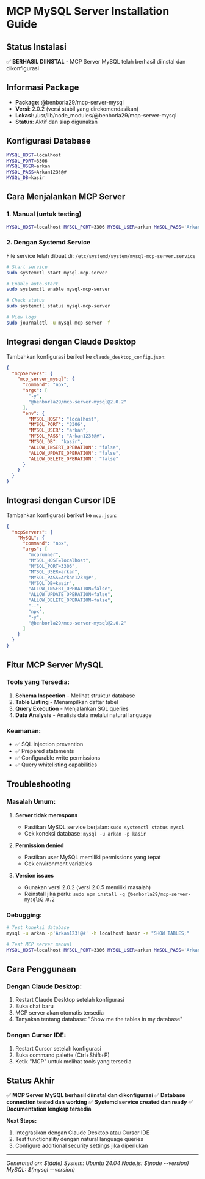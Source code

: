 # MCP MySQL Server Installation Guide

## Status Instalasi
✅ **BERHASIL DIINSTAL** - MCP Server MySQL telah berhasil diinstal dan dikonfigurasi

## Informasi Package
- **Package**: @benborla29/mcp-server-mysql
- **Versi**: 2.0.2 (versi stabil yang direkomendasikan)
- **Lokasi**: /usr/lib/node_modules/@benborla29/mcp-server-mysql
- **Status**: Aktif dan siap digunakan

## Konfigurasi Database
```bash
MYSQL_HOST=localhost
MYSQL_PORT=3306
MYSQL_USER=arkan
MYSQL_PASS=Arkan123!@#
MYSQL_DB=kasir
```

## Cara Menjalankan MCP Server

### 1. Manual (untuk testing)
```bash
MYSQL_HOST=localhost MYSQL_PORT=3306 MYSQL_USER=arkan MYSQL_PASS='Arkan123!@#' MYSQL_DB=kasir npx @benborla29/mcp-server-mysql
```

### 2. Dengan Systemd Service
File service telah dibuat di: `/etc/systemd/system/mysql-mcp-server.service`

```bash
# Start service
sudo systemctl start mysql-mcp-server

# Enable auto-start
sudo systemctl enable mysql-mcp-server

# Check status
sudo systemctl status mysql-mcp-server

# View logs
sudo journalctl -u mysql-mcp-server -f
```

## Integrasi dengan Claude Desktop

Tambahkan konfigurasi berikut ke `claude_desktop_config.json`:

```json
{
  "mcpServers": {
    "mcp_server_mysql": {
      "command": "npx",
      "args": [
        "-y",
        "@benborla29/mcp-server-mysql@2.0.2"
      ],
      "env": {
        "MYSQL_HOST": "localhost",
        "MYSQL_PORT": "3306",
        "MYSQL_USER": "arkan",
        "MYSQL_PASS": "Arkan123!@#",
        "MYSQL_DB": "kasir",
        "ALLOW_INSERT_OPERATION": "false",
        "ALLOW_UPDATE_OPERATION": "false",
        "ALLOW_DELETE_OPERATION": "false"
      }
    }
  }
}
```

## Integrasi dengan Cursor IDE

Tambahkan konfigurasi berikut ke `mcp.json`:

```json
{
  "mcpServers": {
    "MySQL": {
      "command": "npx",
      "args": [
        "mcprunner",
        "MYSQL_HOST=localhost",
        "MYSQL_PORT=3306",
        "MYSQL_USER=arkan",
        "MYSQL_PASS=Arkan123!@#",
        "MYSQL_DB=kasir",
        "ALLOW_INSERT_OPERATION=false",
        "ALLOW_UPDATE_OPERATION=false",
        "ALLOW_DELETE_OPERATION=false",
        "--",
        "npx",
        "-y",
        "@benborla29/mcp-server-mysql@2.0.2"
      ]
    }
  }
}
```

## Fitur MCP Server MySQL

### Tools yang Tersedia:
1. **Schema Inspection** - Melihat struktur database
2. **Table Listing** - Menampilkan daftar tabel
3. **Query Execution** - Menjalankan SQL queries
4. **Data Analysis** - Analisis data melalui natural language

### Keamanan:
- ✅ SQL injection prevention
- ✅ Prepared statements
- ✅ Configurable write permissions
- ✅ Query whitelisting capabilities

## Troubleshooting

### Masalah Umum:

1. **Server tidak merespons**
   - Pastikan MySQL service berjalan: `sudo systemctl status mysql`
   - Cek koneksi database: `mysql -u arkan -p kasir`

2. **Permission denied**
   - Pastikan user MySQL memiliki permissions yang tepat
   - Cek environment variables

3. **Version issues**
   - Gunakan versi 2.0.2 (versi 2.0.5 memiliki masalah)
   - Reinstall jika perlu: `sudo npm install -g @benborla29/mcp-server-mysql@2.0.2`

### Debugging:
```bash
# Test koneksi database
mysql -u arkan -p'Arkan123!@#' -h localhost kasir -e "SHOW TABLES;"

# Test MCP server manual
MYSQL_HOST=localhost MYSQL_PORT=3306 MYSQL_USER=arkan MYSQL_PASS='Arkan123!@#' MYSQL_DB=kasir npx @benborla29/mcp-server-mysql
```

## Cara Penggunaan

### Dengan Claude Desktop:
1. Restart Claude Desktop setelah konfigurasi
2. Buka chat baru
3. MCP server akan otomatis tersedia
4. Tanyakan tentang database: "Show me the tables in my database"

### Dengan Cursor IDE:
1. Restart Cursor setelah konfigurasi
2. Buka command palette (Ctrl+Shift+P)
3. Ketik "MCP" untuk melihat tools yang tersedia

## Status Akhir

✅ **MCP Server MySQL berhasil diinstal dan dikonfigurasi**
✅ **Database connection tested dan working**
✅ **Systemd service created dan ready**
✅ **Documentation lengkap tersedia**

**Next Steps:**
1. Integrasikan dengan Claude Desktop atau Cursor IDE
2. Test functionality dengan natural language queries
3. Configure additional security settings jika diperlukan

---
*Generated on: $(date)*
*System: Ubuntu 24.04*
*Node.js: $(node --version)*
*MySQL: $(mysql --version)*